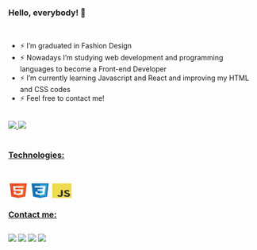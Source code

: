 ### Hello, everybody!  👋
<br>

- ⚡ I’m graduated in Fashion Design 
- ⚡ Nowadays I’m studying web development and programming languages to become a Front-end Developer 
- ⚡ I’m currently learning Javascript and React and improving my HTML and CSS codes
- ⚡ Feel free to contact me!

<br>

<div>
  <a href="http://https://github.com/marimontefusco/">
  <img heigth="180em"   src="http://github-readme-stats.vercel.app/api?username=marimontefusco&show_icons=true&theme=abyss&include_all_commits=true&count_private=true" />
  <img heigth="180em"   src="http://github-readme-stats.vercel.app/api/top-langs/?username=marimontefusco&layout=compact&langs_count=168&theme=abyss" />
</div>
  
<br> 
  
### Technologies:
  ##
 <div style="display: inline-block"><br>
   <img align="center" alt="html" height="30" width="40" src="https://raw.githubusercontent.com/devicons/devicon/master/icons/html5/html5-original.svg" />
   <img align="center" alt="html" height="30" width="40" src="https://raw.githubusercontent.com/devicons/devicon/master/icons/css3/css3-original.svg" />
   <img align="center" alt="html" height="30" width="40" src="https://raw.githubusercontent.com/devicons/devicon/master/icons/javascript/javascript-original.svg" />
  </div>
  
 <br> 
  
### Contact me: 
  ##
  <div>
    <a href="https://www.linkedin.com/in/mariana-reboucas-montefusco" target="_blank"><img src="https://img.shields.io/badge/-LinkedIn-%23333?style=for-the-badge&logo=linkedin&logoColor=white" target="_blank" /></a>
    <a href="mailto:mari.montefusco@gmail.com" target="_blank"><img src="https://img.shields.io/badge/-Gmail-%23333?style=for-the-badge&logo=gmail&logoColor=white" target="_blank" /></a>	
    <a href="https://discord.gg/mari montefusco#3599" target="_blank"><img src="https://img.shields.io/badge/-Discord-%23333?style=for-the-badge&logo=discord&logoColor=white" target="_blank" /></a>
    <a href="https://discord.gg/mari montefusco#3599" target="_blank"><img src="https://img.shields.io/badge/Telegram-%23333?style=for-the-badge&logo=telegram&logoColor=white" target="_blank" /></a>
    
  </div>
